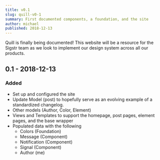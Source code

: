```yaml
---
title: v0.1
slug: quill-v0-1
summary: First documented components, a foundation, and the site
author: michael
published: 2018-12-13
---
```


Quill is finally being documented! This website will be a resource for the Sigstr team as we look to implement our design system across all our products. 

## 0.1 - 2018-12-13
### Added
* Set up and configured the site
* Update Model (post) to hopefully serve as an evolving example of a
  standardized changelog.
* Other models (Author, Color, Element)
* Views and Templates to support the homepage, post pages, element pages, and the base wrapper
* Populated data with the following
    * Colors (Foundation)
    * Message (Component)
    * Notification (Component)
    * Signal (Component)
    * Author (me)




